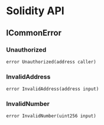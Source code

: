 # Solidity API

## ICommonError

### Unauthorized

```solidity
error Unauthorized(address caller)
```

### InvalidAddress

```solidity
error InvalidAddress(address input)
```

### InvalidNumber

```solidity
error InvalidNumber(uint256 input)
```

